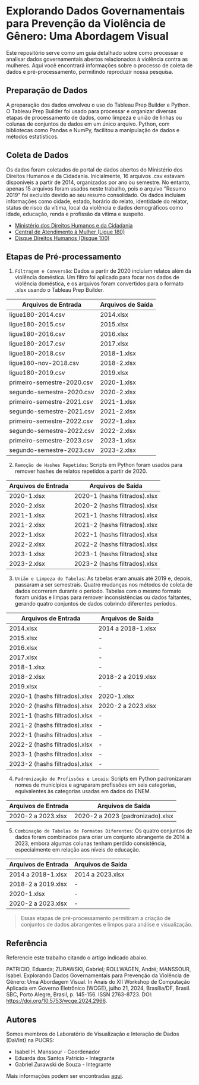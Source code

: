 # Explorando Dados Governamentais para Prevenção da Violência de Gênero: Uma Abordagem Visual

Este repositório serve como um guia detalhado sobre como processar e analisar dados governamentais abertos relacionados à violência contra as mulheres. Aqui você encontrará informações sobre o processo de coleta de dados e pré-processamento, permitindo reproduzir nossa pesquisa.


## Preparação de Dados

A preparação dos dados envolveu o uso do Tableau Prep Builder e Python. O Tableau Prep Builder foi usado para processar e organizar diversas etapas de processamento de dados, como limpeza e união de linhas ou colunas de conjuntos de dados em um único arquivo. Python, com bibliotecas como Pandas e NumPy, facilitou a manipulação de dados e métodos estatísticos.

## Coleta de Dados

Os dados foram coletados do portal de dados abertos do Ministério dos Direitos Humanos e da Cidadania. Inicialmente, 16 arquivos .csv estavam disponíveis a partir de 2014, organizados por ano ou semestre. No entanto, apenas 15 arquivos foram usados neste trabalho, pois o arquivo "Resumo 2019" foi excluído devido ao seu resumo consolidado. Os dados incluíam informações como cidade, estado, horário do relato, identidade do relator, status de risco da vítima, local da violência e dados demográficos como idade, educação, renda e profissão da vítima e suspeito.
- [Ministério dos Direitos Humanos e da Cidadania](https://www.gov.br/mdh/pt-br/acesso-a-informacao/dados-abertos)
- [Central de Atendimento à Mulher (Ligue 180)](https://www.gov.br/mdh/pt-br/acesso-a-informacao/dados-abertos/ligue180)
- [Disque Direitos Humanos (Disque 100)](https://www.gov.br/mdh/pt-br/acesso-a-informacao/dados-abertos/disque100)



## Etapas de Pré-processamento

1. `Filtragem e Conversão`: Dados a partir de 2020 incluíam relatos além da violência doméstica. Um filtro foi aplicado para focar nos dados de violência doméstica, e os arquivos foram convertidos para o formato .xlsx usando o Tableau Prep Builder.

| Arquivos de Entrada               | Arquivos de Saída   |
|-----------------------------------|---------------------|
| ligue180-2014.csv                 | 2014.xlsx           |
| ligue180-2015.csv                 | 2015.xlsx           |
| ligue180-2016.csv                 | 2016.xlsx           |
| ligue180-2017.csv                 | 2017.xlsx           |
| ligue180-2018.csv                 | 2018-1.xlsx         |
| ligue180-nov-2018.csv             | 2018-2.xlsx         |
| ligue180-2019.csv                 | 2019.xlsx           |
| primeiro-semestre-2020.csv        | 2020-1.xlsx         |
| segundo-semestre-2020.csv         | 2020-2.xlsx         |
| primeiro-semestre-2021.csv        | 2021-1.xlsx         |
| segundo-semestre-2021.csv         | 2021-2.xlsx         |
| primeiro-semestre-2022.csv        | 2022-1.xlsx         |
| segundo-semestre-2022.csv         | 2022-2.xlsx         |
| primeiro-semestre-2023.csv        | 2023-1.xlsx         |
| segundo-semestre-2023.csv         | 2023-2.xlsx         |

2. `Remoção de Hashes Repetidos`: Scripts em Python foram usados para remover hashes de relatos repetidos a partir de 2020.

| Arquivos de Entrada   | Arquivos de Saída                 |
|-----------------------|-----------------------------------|
| 2020-1.xlsx           | 2020-1 (hashs filtrados).xlsx     |
| 2020-2.xlsx           | 2020-2 (hashs filtrados).xlsx     |
| 2021-1.xlsx           | 2021-1 (hashs filtrados).xlsx     |
| 2021-2.xlsx           | 2021-2 (hashs filtrados).xlsx     |
| 2022-1.xlsx           | 2022-1 (hashs filtrados).xlsx     |
| 2022-2.xlsx           | 2022-2 (hashs filtrados).xlsx     |
| 2023-1.xlsx           | 2023-1 (hashs filtrados).xlsx     |
| 2023-2.xlsx           | 2023-2 (hashs filtrados).xlsx     |

3. `União e Limpeza de Tabelas`: As tabelas eram anuais até 2019 e, depois, passaram a ser semestrais. Quatro mudanças nos métodos de coleta de dados ocorreram durante o período. Tabelas com o mesmo formato foram unidas e limpas para remover inconsistências ou dados faltantes, gerando quatro conjuntos de dados cobrindo diferentes períodos.

| Arquivos de Entrada               | Arquivos de Saída                 |
|-----------------------------------|-----------------------------------|
| 2014.xlsx                         | 2014 a 2018-1.xlsx                |
| 2015.xlsx                         | -                                 |
| 2016.xlsx                         | -                                 |
| 2017.xlsx                         | -                                 |
| 2018-1.xlsx                       | -                                 |
| 2018-2.xlsx                       | 2018-2 a 2019.xlsx                |
| 2019.xlsx                         | -                                 |
| 2020-1 (hashs filtrados).xlsx     | 2020-1.xlsx                       |
| 2020-2 (hashs filtrados).xlsx     | 2020-2 a 2023.xlsx                |
| 2021-1 (hashs filtrados).xlsx     | -                                 |
| 2021-2 (hashs filtrados).xlsx     | -                                 |
| 2022-1 (hashs filtrados).xlsx     | -                                 |
| 2022-2 (hashs filtrados).xlsx     | -                                 |
| 2023-1 (hashs filtrados).xlsx     | -                                 |
| 2023-2 (hashs filtrados).xlsx     | -                                 | 

4. `Padronização de Profissões e Locais`: Scripts em Python padronizaram nomes de municípios e agruparam profissões em seis categorias, equivalentes às categorias usadas em dados do ENEM.

| Arquivos de Entrada               | Arquivos de Saída                 |
|-----------------------------------|-----------------------------------|
| 2020-2 a 2023.xlsx                | 2020-2 a 2023 (padronizado).xlsx  |

5. `Combinação de Tabelas de Formatos Diferentes`: Os quatro conjuntos de dados foram combinados para criar um conjunto abrangente de 2014 a 2023, embora algumas colunas tenham perdido consistência, especialmente em relação aos níveis de educação.

| Arquivos de Entrada               | Arquivos de Saída                 |
|-----------------------------------|-----------------------------------|
| 2014 a 2018-1.xlsx                | 2014 a 2023.xlsx                  |
| 2018-2 a 2019.xlsx                | -                                 |
| 2020-1.xlsx                       | -                                 |
| 2020-2 a 2023.xlsx                | -                                 |

> Essas etapas de pré-processamento permitiram a criação de conjuntos de dados abrangentes e limpos para análise e visualização.

## Referência

Referencie este trabalho citando o artigo indicado abaixo.

PATRICIO, Eduarda; ZURAWSKI, Gabriel; ROLLWAGEN, André; MANSSOUR, Isabel. Explorando Dados Governamentais para Prevenção da Violência de Gênero: Uma Abordagem Visual.  In Anais do XII Workshop de Computação Aplicada em Governo Eletrônico (WCGE), julho 21, 2024, Brasília/DF, Brasil. SBC, Porto Alegre, Brasil, p. 145-156. ISSN 2763-8723. DOI: https://doi.org/10.5753/wcge.2024.2966.

## Autores

Somos membros do Laboratório de Visualização e Interação de Dados (DaVInt) na PUCRS:
- Isabel H. Manssour - Coordenador
- Eduarda dos Santos Patricio - Integrante
- Gabriel Zurawski de Souza - Integrante

Mais informações podem ser encontradas [aqui](https://www.inf.pucrs.br/davint/).

